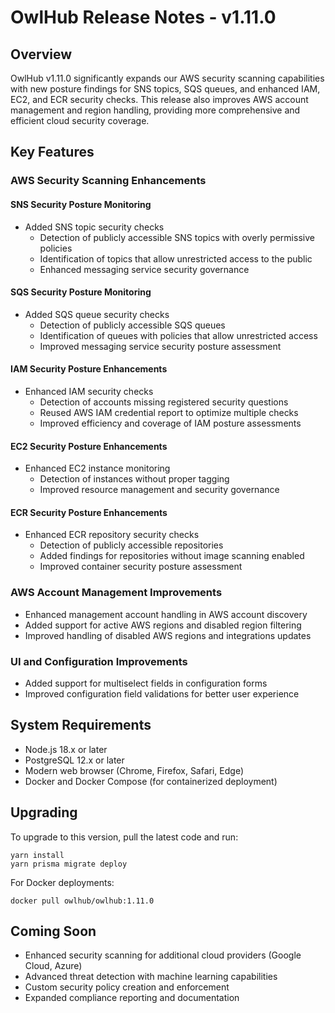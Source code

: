 # OwlHub Release Notes - v1.11.0

## Overview

OwlHub v1.11.0 significantly expands our AWS security scanning capabilities with new posture findings for SNS topics, SQS queues, and enhanced IAM, EC2, and ECR security checks. This release also improves AWS account management and region handling, providing more comprehensive and efficient cloud security coverage.

## Key Features

### AWS Security Scanning Enhancements

#### SNS Security Posture Monitoring

- Added SNS topic security checks
  - Detection of publicly accessible SNS topics with overly permissive policies
  - Identification of topics that allow unrestricted access to the public
  - Enhanced messaging service security governance

#### SQS Security Posture Monitoring

- Added SQS queue security checks
  - Detection of publicly accessible SQS queues
  - Identification of queues with policies that allow unrestricted access
  - Improved messaging service security posture assessment

#### IAM Security Posture Enhancements

- Enhanced IAM security checks
  - Detection of accounts missing registered security questions
  - Reused AWS IAM credential report to optimize multiple checks
  - Improved efficiency and coverage of IAM posture assessments

#### EC2 Security Posture Enhancements

- Enhanced EC2 instance monitoring
  - Detection of instances without proper tagging
  - Improved resource management and security governance

#### ECR Security Posture Enhancements

- Enhanced ECR repository security checks
  - Detection of publicly accessible repositories
  - Added findings for repositories without image scanning enabled
  - Improved container security posture assessment

### AWS Account Management Improvements

- Enhanced management account handling in AWS account discovery
- Added support for active AWS regions and disabled region filtering
- Improved handling of disabled AWS regions and integrations updates

### UI and Configuration Improvements

- Added support for multiselect fields in configuration forms
- Improved configuration field validations for better user experience

## System Requirements

- Node.js 18.x or later
- PostgreSQL 12.x or later
- Modern web browser (Chrome, Firefox, Safari, Edge)
- Docker and Docker Compose (for containerized deployment)

## Upgrading

To upgrade to this version, pull the latest code and run:
```
yarn install
yarn prisma migrate deploy
```

For Docker deployments:
```
docker pull owlhub/owlhub:1.11.0
```

## Coming Soon

- Enhanced security scanning for additional cloud providers (Google Cloud, Azure)
- Advanced threat detection with machine learning capabilities
- Custom security policy creation and enforcement
- Expanded compliance reporting and documentation